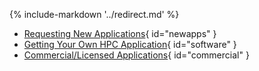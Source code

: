 {% include-markdown '../redirect.md' %}

- [Requesting New Applications](/user-guide/tools/overview){ id="newapps" }
- [Getting Your Own HPC Application](/user-guide/tools/overview){ id="software" }
- [Commercial/Licensed Applications](/user-guide/tools/overview){ id="commercial" }
